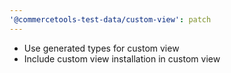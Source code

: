 ```yaml
---
'@commercetools-test-data/custom-view': patch
---
```


- Use generated types for custom view
- Include custom view installation in custom view
